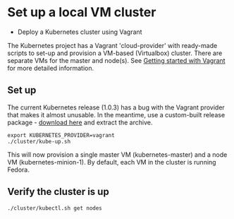 # Set up a local VM cluster

* Deploy a Kubernetes cluster using Vagrant

The Kubernetes project has a Vagrant 'cloud-provider' with ready-made scripts
to set-up and provision a VM-based (Virtualbox) cluster. There are separate
VMs for the master and node(s). See [Getting started with Vagrant](https://github.com/kubernetes/kubernetes/blob/release-1.0/docs/getting-started-guides/vagrant.md) for more
detailed information.

## Set up

The current Kubernetes release (1.0.3) has a bug with the Vagrant provider that makes it 
almost unusable. In the meantime, use a custom-built release package - 
[download here]() and extract the archive.

```
export KUBERNETES_PROVIDER=vagrant
./cluster/kube-up.sh
```

This will now provision a single master VM (kubernetes-master) and a node VM (kubernetes-minion-1).
By default, each VM in the cluster is running Fedora.

## Verify the cluster is up

```
./cluster/kubectl.sh get nodes
```

